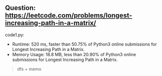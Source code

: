 ## Question: https://leetcode.com/problems/longest-increasing-path-in-a-matrix/

code1.py:
* Runtime: 520 ms, faster than 50.75% of Python3 online submissions for Longest Increasing Path in a Matrix.
* Memory Usage: 18.8 MB, less than 20.90% of Python3 online submissions for Longest Increasing Path in a Matrix.
> dfs + memo